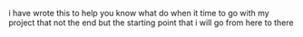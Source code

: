 i have wrote this to help you know what do when it time to go with my project
that not the end but the starting point that i will go from here to there
